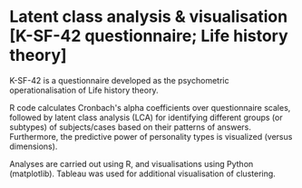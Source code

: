 # Latent class analysis & visualisation [K-SF-42 questionnaire; Life history theory]

K-SF-42 is a questionnaire developed as the psychometric operationalisation of Life history theory.

R code calculates Cronbach's alpha coefficients over questionnaire scales, followed by latent class analysis (LCA) for identifying different groups (or subtypes) of subjects/cases based on their patterns of answers. Furthermore, the predictive power of personality types is visualized (versus dimensions). 

Analyses are carried out using R, and visualisations using Python (matplotlib).  Tableau was used for additional visualisation of clustering.

